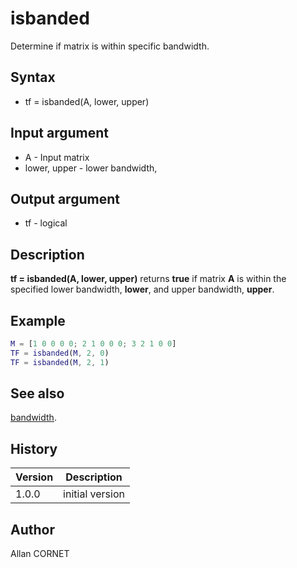 # isbanded

Determine if matrix is within specific bandwidth.

## Syntax

- tf = isbanded(A, lower, upper)

## Input argument

- A - Input matrix
- lower, upper - lower bandwidth,

## Output argument

- tf - logical

## Description

  <p><b>tf = isbanded(A, lower, upper)</b> returns <b>true</b> if matrix <b>A</b> is within the specified lower bandwidth, <b>lower</b>, and upper bandwidth, <b>upper</b>.</p>

## Example

```matlab
M = [1 0 0 0 0; 2 1 0 0 0; 3 2 1 0 0]
TF = isbanded(M, 2, 0)
TF = isbanded(M, 2, 1)
```

## See also

[bandwidth](bandwidth.md).

## History

| Version | Description     |
| ------- | --------------- |
| 1.0.0   | initial version |

## Author

Allan CORNET
